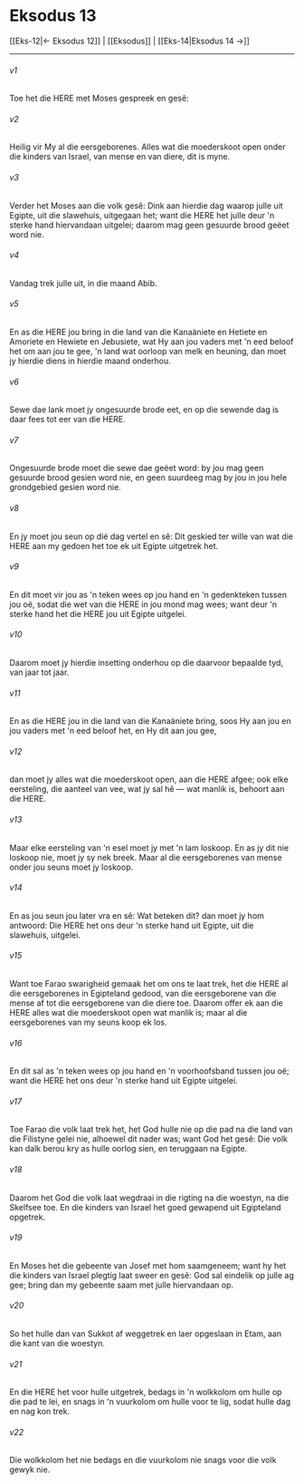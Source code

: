 # Eksodus 13

[[Eks-12|← Eksodus 12]] | [[Eksodus]] | [[Eks-14|Eksodus 14 →]]
***

###### v1
Toe het die HERE met Moses gespreek en gesê: 
###### v2
Heilig vir My al die eersgeborenes. Alles wat die moederskoot open onder die kinders van Israel, van mense en van diere, dit is myne. 
###### v3
Verder het Moses aan die volk gesê: Dink aan hierdie dag waarop julle uit Egipte, uit die slawehuis, uitgegaan het; want die HERE het julle deur 'n sterke hand hiervandaan uitgelei; daarom mag geen gesuurde brood geëet word nie. 
###### v4
Vandag trek julle uit, in die maand Abib. 
###### v5
En as die HERE jou bring in die land van die Kanaäniete en Hetiete en Amoriete en Hewiete en Jebusiete, wat Hy aan jou vaders met 'n eed beloof het om aan jou te gee, 'n land wat oorloop van melk en heuning, dan moet jy hierdie diens in hierdie maand onderhou. 
###### v6
Sewe dae lank moet jy ongesuurde brode eet, en op die sewende dag is daar fees tot eer van die HERE. 
###### v7
Ongesuurde brode moet die sewe dae geëet word: by jou mag geen gesuurde brood gesien word nie, en geen suurdeeg mag by jou in jou hele grondgebied gesien word nie. 
###### v8
En jy moet jou seun op dié dag vertel en sê: Dit geskied ter wille van wat die HERE aan my gedoen het toe ek uit Egipte uitgetrek het. 
###### v9
En dit moet vir jou as 'n teken wees op jou hand en 'n gedenkteken tussen jou oë, sodat die wet van die HERE in jou mond mag wees; want deur 'n sterke hand het die HERE jou uit Egipte uitgelei. 
###### v10
Daarom moet jy hierdie insetting onderhou op die daarvoor bepaalde tyd, van jaar tot jaar. 
###### v11
En as die HERE jou in die land van die Kanaäniete bring, soos Hy aan jou en jou vaders met 'n eed beloof het, en Hy dit aan jou gee, 
###### v12
dan moet jy alles wat die moederskoot open, aan die HERE afgee; ook elke eersteling, die aanteel van vee, wat jy sal hê — wat manlik is, behoort aan die HERE. 
###### v13
Maar elke eersteling van 'n esel moet jy met 'n lam loskoop. En as jy dit nie loskoop nie, moet jy sy nek breek. Maar al die eersgeborenes van mense onder jou seuns moet jy loskoop. 
###### v14
En as jou seun jou later vra en sê: Wat beteken dit? dan moet jy hom antwoord: Die HERE het ons deur 'n sterke hand uit Egipte, uit die slawehuis, uitgelei. 
###### v15
Want toe Farao swarigheid gemaak het om ons te laat trek, het die HERE al die eersgeborenes in Egipteland gedood, van die eersgeborene van die mense af tot die eersgeborene van die diere toe. Daarom offer ek aan die HERE alles wat die moederskoot open wat manlik is; maar al die eersgeborenes van my seuns koop ek los. 
###### v16
En dit sal as 'n teken wees op jou hand en 'n voorhoofsband tussen jou oë; want die HERE het ons deur 'n sterke hand uit Egipte uitgelei. 
###### v17
Toe Farao die volk laat trek het, het God hulle nie op die pad na die land van die Filistyne gelei nie, alhoewel dit nader was; want God het gesê: Die volk kan dalk berou kry as hulle oorlog sien, en teruggaan na Egipte. 
###### v18
Daarom het God die volk laat wegdraai in die rigting na die woestyn, na die Skelfsee toe. En die kinders van Israel het goed gewapend uit Egipteland opgetrek. 
###### v19
En Moses het die gebeente van Josef met hom saamgeneem; want hy het die kinders van Israel plegtig laat sweer en gesê: God sal eindelik op julle ag gee; bring dan my gebeente saam met julle hiervandaan op. 
###### v20
So het hulle dan van Sukkot af weggetrek en laer opgeslaan in Etam, aan die kant van die woestyn. 
###### v21
En die HERE het voor hulle uitgetrek, bedags in 'n wolkkolom om hulle op die pad te lei, en snags in 'n vuurkolom om hulle voor te lig, sodat hulle dag en nag kon trek. 
###### v22
Die wolkkolom het nie bedags en die vuurkolom nie snags voor die volk gewyk nie. 
